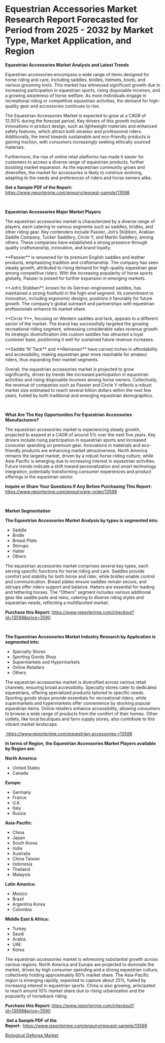 <p><h1>Equestrian Accessories Market Research Report Forecasted for Period from 2025 -  2032 by Market Type, Market Application, and Region</h1></p><p><strong>Equestrian Accessories Market Analysis and Latest Trends</strong></p>
<p><p>Equestrian accessories encompass a wide range of items designed for horse riding and care, including saddles, bridles, helmets, boots, and various grooming tools. This market has witnessed significant growth due to increasing participation in equestrian sports, rising disposable incomes, and a growing awareness of horse welfare. As more individuals engage in recreational riding or competitive equestrian activities, the demand for high-quality gear and accessories continues to rise.</p><p>The Equestrian Accessories Market is expected to grow at a CAGR of 12.00% during the forecast period. Key drivers of this growth include innovations in product design, such as lightweight materials and enhanced safety features, which attract both amateur and professional riders. Additionally, the trend towards sustainable and eco-friendly products is gaining traction, with consumers increasingly seeking ethically sourced materials.</p><p>Furthermore, the rise of online retail platforms has made it easier for customers to access a diverse range of equestrian products, further boosting market expansion. As the equestrian community grows and diversifies, the market for accessories is likely to continue evolving, adapting to the needs and preferences of riders and horse owners alike.</p></p>
<p><strong>Get a Sample PDF of the Report:&nbsp;</strong> <a href="https://www.reportprime.com/enquiry/request-sample/13598?utm_campaign=3185&utm_medium=2&utm_source=Github&utm_content=ia&utm_term=20032025&utm_id=equestrian-accessories">https://www.reportprime.com/enquiry/request-sample/13598</a></p>
<p>&nbsp;</p>
<p><strong>Equestrian Accessories Major Market Players</strong></p>
<p><p>The equestrian accessories market is characterized by a diverse range of players, each catering to various segments such as saddles, bridles, and other riding gear. Key contenders include Passier, Joh’s Stübben, Arabian Saddle Company, Tucker Saddlery, Circle Y, and Martin Saddlery, among others. These companies have established a strong presence through quality craftsmanship, innovation, and brand loyalty.</p><p>**Passier** is renowned for its premium English saddles and leather products, emphasizing tradition and craftsmanship. The company has seen steady growth, attributed to rising demand for high-quality equestrian gear among competitive riders. With the increasing popularity of horse sports globally, Passier is poised for further expansion in emerging markets.</p><p>**Joh’s Stübben**, known for its German-engineered saddles, has maintained a strong foothold in the high-end segment. Its commitment to innovation, including ergonomic designs, positions it favorably for future growth. The company's global outreach and partnerships with equestrian professionals enhance its market share.</p><p>**Circle Y**, focusing on Western saddles and tack, appeals to a different sector of the market. The brand has successfully targeted the growing recreational riding segment, witnessing considerable sales revenue growth. Its strategic diversification into custom saddles has attracted a loyal customer base, positioning it well for sustained future revenue increases.</p><p>**Saddle ‘N’ Tack** and **Reinsman** have carved niches in affordability and accessibility, making equestrian gear more reachable for amateur riders, thus expanding their market segments.</p><p>Overall, the equestrian accessories market is projected to grow significantly, driven by trends like increased participation in equestrian activities and rising disposable incomes among horse owners. Collectively, the revenue of companies such as Passier and Circle Y reflects a robust market size estimated to reach several billion dollars within the next few years, fueled by both traditional and emerging equestrian demographics.</p></p>
<p>&nbsp;</p>
<p><strong>What Are The Key Opportunities For Equestrian Accessories Manufacturers?</strong></p>
<p><p>The equestrian accessories market is experiencing steady growth, projected to expand at a CAGR of around 5% over the next five years. Key drivers include rising participation in equestrian sports and increased consumer spending on premium gear. Innovations in materials and eco-friendly products are enhancing market attractiveness. North America remains the largest market, driven by a robust horse-riding culture, while Asia-Pacific is emerging due to increasing interest in equestrian activities. Future trends indicate a shift toward personalization and smart technology integration, potentially transforming consumer experiences and product offerings in the equestrian sector.</p></p>
<p><strong>Inquire or Share Your Questions If Any Before Purchasing This Report:</strong> <a href="https://www.reportprime.com/enquiry/pre-order/13598?utm_campaign=3185&utm_medium=2&utm_source=Github&utm_content=ia&utm_term=20032025&utm_id=equestrian-accessories">https://www.reportprime.com/enquiry/pre-order/13598</a></p>
<p>&nbsp;</p>
<p><strong>Market Segmentation</strong></p>
<p><strong>The Equestrian Accessories Market Analysis by types is segmented into:</strong></p>
<p><ul><li>Saddle</li><li>Bridle</li><li>Breast Plate</li><li>Stirrups</li><li>Halter</li><li>Others</li></ul></p>
<p><p>The equestrian accessories market comprises several key types, each serving specific functions for horse riding and care. Saddles provide comfort and stability for both horse and rider, while bridles enable control and communication. Breast plates ensure saddles remain secure, and stirrups offer riders support and balance. Halters are essential for leading and tethering horses. The "Others" segment includes various additional gear like saddle pads and reins, catering to diverse riding styles and equestrian needs, reflecting a multifaceted market.</p></p>
<p><strong>Purchase this Report:&nbsp;</strong><a href="https://www.reportprime.com/checkout?id=13598&price=3590&utm_campaign=3185&utm_medium=2&utm_source=Github&utm_content=ia&utm_term=20032025&utm_id=equestrian-accessories">https://www.reportprime.com/checkout?id=13598&price=3590</a></p>
<p>&nbsp;</p>
<p><strong>The Equestrian Accessories Market Industry Research by Application is segmented into:</strong></p>
<p><ul><li>Specialty Stores</li><li>Sporting Goods Shop</li><li>Supermarkets and Hypermarkets</li><li>Online Retailers</li><li>Others</li></ul></p>
<p><p>The equestrian accessories market is diversified across various retail channels, ensuring broad accessibility. Specialty stores cater to dedicated equestrians, offering specialized products tailored to specific needs. Sporting goods shops provide essentials for recreational riders, while supermarkets and hypermarkets offer convenience by stocking popular equestrian items. Online retailers enhance accessibility, allowing consumers to browse a wide range of products from the comfort of their homes. Other outlets, like local boutiques and farm supply stores, also contribute to this vibrant market landscape.</p></p>
<p><a href="https://www.reportprime.com/equestrian-accessories-r13598?utm_campaign=3185&utm_medium=2&utm_source=Github&utm_content=ia&utm_term=20032025&utm_id=equestrian-accessories">&nbsp;https://www.reportprime.com/equestrian-accessories-r13598</a></p>
<p><strong>In terms of Region, the Equestrian Accessories Market Players available by Region are:</strong></p>
<p>
    <p> <strong> North America: </strong>
        <ul>
            <li>United States</li>
            <li>Canada</li>
        </ul>
        </p> 
    <p> <strong> Europe: </strong>
        <ul>
            <li>Germany</li>
            <li>France</li>
            <li>U.K.</li>
            <li>Italy</li>
            <li>Russia</li>
        </ul>
        </p> 
    <p> <strong> Asia-Pacific: </strong>
        <ul>
            <li>China</li>
            <li>Japan</li>
            <li>South Korea</li>
            <li>India</li>
            <li>Australia</li>
            <li>China Taiwan</li>
            <li>Indonesia</li>
            <li>Thailand</li>
            <li>Malaysia</li>
        </ul>
        </p> 
    <p> <strong> Latin America: </strong>
        <ul>
            <li>Mexico</li>
            <li>Brazil</li>
            <li>Argentina Korea</li>
            <li>Colombia</li>
        </ul>
        </p> 
    <p> <strong> Middle East & Africa: </strong>
        <ul>
            <li>Turkey</li>
            <li>Saudi</li>
            <li>Arabia</li>
            <li>UAE</li>
            <li>Korea</li>
        </ul>
    </p>
    </p>
<p><p>The equestrian accessories market is witnessing substantial growth across various regions. North America and Europe are projected to dominate the market, driven by high consumer spending and a strong equestrian culture, collectively holding approximately 60% market share. The Asia-Pacific region is emerging rapidly, expected to capture about 25%, fueled by increasing interest in equestrian sports. China is also growing, anticipated to reach around 10% market share due to rising urbanization and the popularity of horseback riding.</p></p>
<p><strong>Purchase this Report: </strong><a href="https://www.reportprime.com/checkout?id=13598&price=3590&utm_campaign=3185&utm_medium=2&utm_source=Github&utm_content=ia&utm_term=20032025&utm_id=equestrian-accessories">https://www.reportprime.com/checkout?id=13598&price=3590</a></p>
<p>&nbsp;<strong>Get a Sample PDF of the Report:&nbsp;&nbsp;</strong><a href="https://www.reportprime.com/enquiry/request-sample/13598?utm_campaign=3185&utm_medium=2&utm_source=Github&utm_content=ia&utm_term=20032025&utm_id=equestrian-accessories">https://www.reportprime.com/enquiry/request-sample/13598</a></p>
<p><strong></strong></p>
<p><p><a href="https://github.com/ziwersekos/Market-Research-Report-List-1/blob/main/biological-defense-market.md?utm_campaign=3185&utm_medium=2&utm_source=Github&utm_content=ia&utm_term=20032025&utm_id=equestrian-accessories">Biological Defense Market</a></p></p>